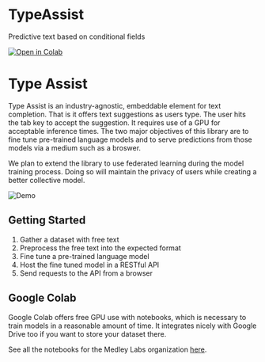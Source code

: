 # TypeAssist
Predictive text based on conditional fields

[![Open in Colab](https://colab.research.google.com/assets/colab-badge.svg)](https://colab.research.google.com/github/MedleyHealth/TypeAssist)

# Type Assist
Type Assist is an industry-agnostic, embeddable element for text completion. That is it offers text suggestions as users type. The user hits the tab key to accept the suggestion. It requires use of a GPU for acceptable inference times. The two major objectives of this library are to fine tune pre-trained language models and to serve predictions from those models via a medium such as a broswer. 

We plan to extend the library to use federated learning during the model training process. Doing so will maintain the privacy of users while creating a better collective model.

![Demo](https://medralabs.com/wp-content/uploads/2020/07/Demo-v2.gif)

## Getting Started

1. Gather a dataset with free text
2. Preprocess the free text into the expected format
3. Fine tune a pre-trained language model
4. Host the fine tuned model in a RESTful API
5. Send requests to the API from a browser

## Google Colab

Google Colab offers free GPU use with notebooks, which is necessary to train models in a reasonable amount of time. It integrates nicely with Google Drive too if you want to store your dataset there. 

See all the notebooks for the Medley Labs organization [here](https://colab.research.google.com/github/MedleyLabs/TypeAssist/).

